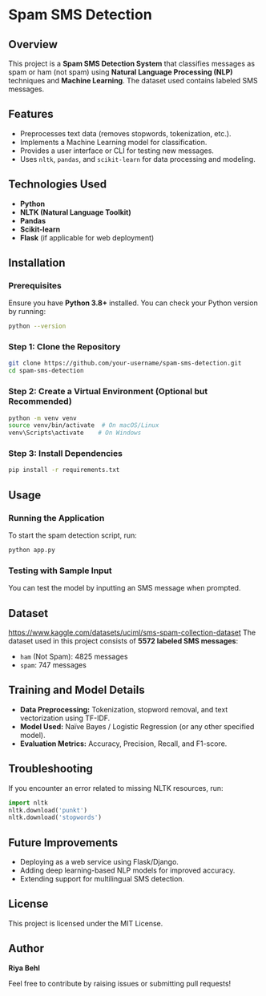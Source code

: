 # Spam SMS Detection

## Overview
This project is a **Spam SMS Detection System** that classifies messages as spam or ham (not spam) using **Natural Language Processing (NLP)** techniques and **Machine Learning**. The dataset used contains labeled SMS messages.

## Features
- Preprocesses text data (removes stopwords, tokenization, etc.).
- Implements a Machine Learning model for classification.
- Provides a user interface or CLI for testing new messages.
- Uses `nltk`, `pandas`, and `scikit-learn` for data processing and modeling.

## Technologies Used
- **Python**
- **NLTK (Natural Language Toolkit)**
- **Pandas**
- **Scikit-learn**
- **Flask** (if applicable for web deployment)

## Installation
### Prerequisites
Ensure you have **Python 3.8+** installed. You can check your Python version by running:
```bash
python --version
```

### Step 1: Clone the Repository
```bash
git clone https://github.com/your-username/spam-sms-detection.git
cd spam-sms-detection
```

### Step 2: Create a Virtual Environment (Optional but Recommended)
```bash
python -m venv venv
source venv/bin/activate  # On macOS/Linux
venv\Scripts\activate    # On Windows
```

### Step 3: Install Dependencies
```bash
pip install -r requirements.txt
```

## Usage
### Running the Application
To start the spam detection script, run:
```bash
python app.py
```

### Testing with Sample Input
You can test the model by inputting an SMS message when prompted.

## Dataset
https://www.kaggle.com/datasets/uciml/sms-spam-collection-dataset
The dataset used in this project consists of **5572 labeled SMS messages**:
- `ham` (Not Spam): 4825 messages
- `spam`: 747 messages

## Training and Model Details
- **Data Preprocessing:** Tokenization, stopword removal, and text vectorization using TF-IDF.
- **Model Used:** Naïve Bayes / Logistic Regression (or any other specified model).
- **Evaluation Metrics:** Accuracy, Precision, Recall, and F1-score.

## Troubleshooting
If you encounter an error related to missing NLTK resources, run:
```python
import nltk
nltk.download('punkt')
nltk.download('stopwords')
```

## Future Improvements
- Deploying as a web service using Flask/Django.
- Adding deep learning-based NLP models for improved accuracy.
- Extending support for multilingual SMS detection.

## License
This project is licensed under the MIT License.

## Author
**Riya Behl**

Feel free to contribute by raising issues or submitting pull requests! 

